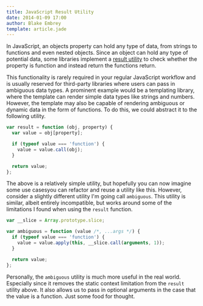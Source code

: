 ```yaml
---
title: JavaScript Result Utility
date: 2014-01-09 17:00
author: Blake Embrey
template: article.jade
---
```


In JavaScript, an objects property can hold any type of data, from strings to functions and even nested objects. Since an object can hold any type of potential data, some libraries implement a [result utility](http://underscorejs.org/#result) to check whether the property is function and instead return the functions return.

This functionality is rarely required in your regular JavaScript workflow and is usually reserved for third-party libraries where users can pass in ambiguous data types. A prominent example would be a templating library, where the template can render simple data types like strings and numbers. However, the template may also be capable of rendering ambiguous or dynamic data in the form of functions. To do this, we could abstract it to the following utility.

```javascript
var result = function (obj, property) {
  var value = obj[property];

  if (typeof value === 'function') {
    value = value.call(obj);
  }

  return value;
};
```

The above is a relatively simple utility, but hopefully you can now imagine some use casesyou can refactor and reuse a utility like this. However, consider a slightly different utility I'm going call `ambiguous`. This utility is similar, albeit entirely incompatible, but works around some of the limitations I found when using the `result` function.

```javascript
var __slice = Array.prototype.slice;

var ambiguous = function (value /*, ...args */) {
  if (typeof value === 'function') {
    value = value.apply(this, __slice.call(arguments, 1));
  }

  return value;
};
```

Personally, the `ambiguous` utility is much more useful in the real world. Especially since it removes the static context limitation from the `result` utility above. It also allows us to pass in optional arguments in the case that the value is a function. Just some food for thought.
